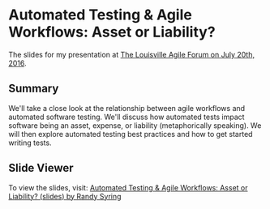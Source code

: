 Automated Testing & Agile Workflows: Asset or Liability?
========================================================

The slides for my presentation at [The Louisville Agile Forum on July 20th, 2016][event].

[event]: http://www.meetup.com/Louisville-Agile-Forum/events/231741799/

Summary
-------

We'll take a close look at the relationship between agile workflows and automated software testing.  We'll discuss how automated tests impact software being an asset, expense, or liability (metaphorically speaking).  We will then explore automated testing best practices and how to get started writing tests.

Slide Viewer
------------

To view the slides, visit:
[Automated Testing & Agile Workflows: Asset or Liability? (slides) by Randy Syring][slides]

[slides]: https://cdn.rawgit.com/rsyring/automated-testing-and-agile-workflows/master/_build/slides/index.html
